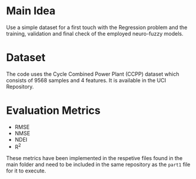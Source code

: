 # Main Idea
Use a simple dataset for a first touch with the Regression problem and the training, validation and final check of the employed neuro-fuzzy models.

# Dataset
The code uses the Cycle Combined Power Plant (CCPP) dataset which consists of 9568 samples and 4 features. It is available in the UCI Repository. 

# Evaluation Metrics 
- RMSE
- NMSE
- NDEI
- R<sup>2</sup>

These metrics have been implemented in the respetive files found in the main folder and need to be included in the same repository as the `part1` file for it to execute.
